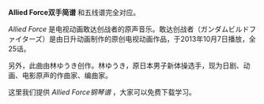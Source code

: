 

**Allied Force双手简谱** 和五线谱完全对应。

_Allied Force_
是电视动画敢达创战者的原声音乐。敢达创战者（ガンダムビルドファイターズ）是由日升动画制作的原创电视动画作品，于2013年10月7日播放，全25话。

另外，此曲由林ゆうき创作。林ゆうき，原日本男子新体操选手，现为日剧、动画、电影原声的作曲家、编曲家。

这里我们提供 _Allied Force钢琴谱_ ，大家可以免费下载学习。

